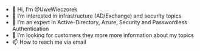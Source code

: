 - 👋 Hi, I’m @UweWieczorek
- 👀 I’m interested in infrastructure (AD/Exchange) and security topics
- 🌱 I’m an expert in Active-Directory, Azure, Security and Passwordless Authentication
- 💞️ I’m looking for customers they more more information about my topics
- 📫 How to reach me via email

<!---
UweWieczorek/UweWieczorek is a ✨ special ✨ repository because its `README.md` (this file) appears on your GitHub profile.
You can click the Preview link to take a look at your changes.
--->
